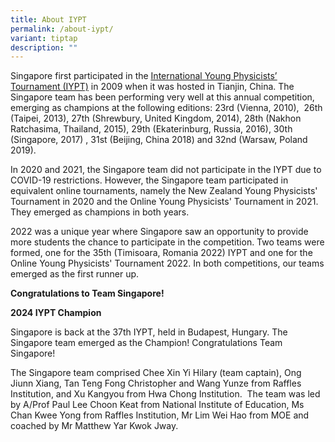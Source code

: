 ```yaml
---
title: About IYPT
permalink: /about-iypt/
variant: tiptap
description: ""
---
```

<p>Singapore first participated in the <a href="http://iypt.org/" class="wixui-rich-text__text" rel="noreferrer noopener" target="_blank"><u>International Young Physicists’ Tournament (IYPT)</u></a>&nbsp;in
2009 when it was hosted in Tianjin, China. The Singapore team has been
performing very well at this annual competition,&nbsp; emerging as champions
at the following editions: 23rd (Vienna, 2010), &nbsp;26th (Taipei, 2013),
27th (Shrewbury, United Kingdom, 2014), 28th (Nakhon Ratchasima, Thailand,
2015), 29th (Ekaterinburg, Russia, 2016), 30th (Singapore, 2017) , 31st
(Beijing, China 2018) and 32nd (Warsaw, Poland 2019).</p>
<p>In 2020 and 2021, the Singapore team did not participate in the IYPT due
to COVID-19 restrictions. However, the Singapore team participated in equivalent
online tournaments, namely the New Zealand Young Physicists' Tournament
in 2020 and the Online Young Physicists' Tournament in 2021. They emerged
as champions in both years.</p>
<p>2022 was a unique year where Singapore saw an opportunity to provide more
students the chance to participate in the competition. Two teams were formed,
one for the 35th (Timisoara, Romania 2022) IYPT and one for the Online
Young Physicists' Tournament 2022. In both competitions, our teams emerged
as the first runner up.</p>
<p><strong>Congratulations to Team Singapore!</strong>
</p>
<p><strong>2024 IYPT Champion</strong>
</p>
<p>Singapore is back at the 37th IYPT, held in Budapest, Hungary. The Singapore
team emerged as the Champion! Congratulations Team Singapore!</p>
<p>The Singapore team comprised Chee Xin Yi Hilary (team captain), Ong Jiunn
Xiang, Tan Teng Fong Christopher and Wang Yunze from Raffles Institution,
and Xu Kangyou from Hwa Chong Institution. &nbsp;The team was led by A/Prof
Paul Lee Choon Keat from National Institute of Education, Ms Chan Kwee
Yong from Raffles Institution, Mr Lim Wei Hao from MOE and coached by Mr
Matthew Yar Kwok Jway.</p>
<p></p>